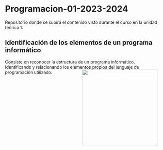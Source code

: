 # Programacion-01-2023-2024
Repositorio donde se subirá el contenido visto durante el curso en la unidad teórica 1.

<h2>Identificación de los elementos de un programa informático</h2>
Consiste en reconocer la estructura de un programa informático, identificando y relacionando
los elementos propios del lenguaje de programación utilizado.
<picture> <img align="right" src="https://github.com/7oSkaaa/7oSkaaa/blob/main/Images/Right_Side.gif?raw=true" width = 250px></picture>
